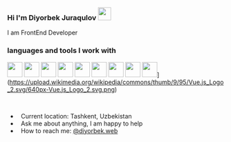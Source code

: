 ### Hi I'm Diyorbek Juraqulov <img src="https://media.giphy.com/media/hvRJCLFzcasrR4ia7z/giphy.gif" width="30px">

I am FrontEnd Developer
<br>
### languages and tools I work with
<code><img src="https://upload.wikimedia.org/wikipedia/commons/thumb/6/61/HTML5_logo_and_wordmark.svg/768px-HTML5_logo_and_wordmark.svg.png" width="35px" height="35px"></code>
   <code><img src="https://w7.pngwing.com/pngs/945/441/png-transparent-web-development-cascading-style-sheets-html-logo-css3-storm-blue-angle-text.png" width="35px" height="35px"></code>
   <code><img src="https://upload.wikimedia.org/wikipedia/commons/thumb/6/6a/JavaScript-logo.png/640px-JavaScript-logo.png" width="35px" height="35px"></code>
   <code><img src="https://banner2.cleanpng.com/20180718/cbh/kisspng-vue-js-javascript-library-angularjs-react-vue-js-5b4ebe1bc45884.1915769815318871318042.jpg" width="35px" height="35px"></code>
   <code><img src="https://e7.pngegg.com/pngimages/72/936/png-clipart-sass-cascading-style-sheets-preprocessor-less-postcss-meng-miscellaneous-text-thumbnail.png" width="35px" height="35px"></code>
   <code><img src="https://upload.wikimedia.org/wikipedia/commons/thumb/b/b2/Bootstrap_logo.svg/512px-Bootstrap_logo.svg.png" width="35px" height="35px"></code>
   <code><img src="https://user-images.githubusercontent.com/7110136/29002857-9e802f08-7ab4-11e7-9c31-604b5d0d0c19.png" width="35px" height="35px"></code>
   <code><img src="https://www.nicepng.com/png/full/209-2091499_vue-router-vuex-logo.png" width="35px" height="35px"></code>
   <img src="https://banner2.cleanpng.com/20180718/cbh/kisspng-vue-js-javascript-library-angularjs-react-vue-js-5b4ebe1bc45884.1915769815318871318042.jpg" width="35px" height="35px">](https://upload.wikimedia.org/wikipedia/commons/thumb/9/95/Vue.js_Logo_2.svg/640px-Vue.js_Logo_2.svg.png)
   
<br />

- &nbsp; Current location: Tashkent, Uzbekistan
- &nbsp; Ask me about anything, I am happy to help
- &nbsp; How to reach me: [@diyorbek.web](https://instagram.com/diyorbek.web/)
